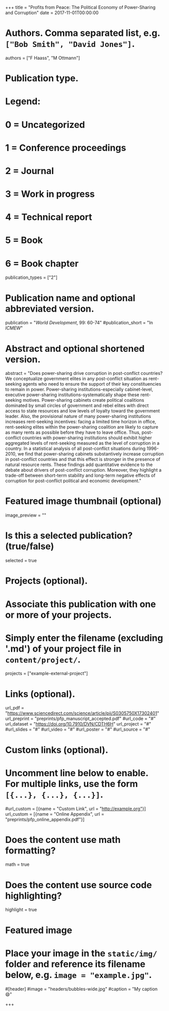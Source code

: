 +++
title = "Profits from Peace: The Political Economy of Power-Sharing and Corruption"
date = 2017-11-01T00:00:00

# Authors. Comma separated list, e.g. `["Bob Smith", "David Jones"]`.
authors = ["F Haass", "M Ottmann"]

# Publication type.
# Legend:
# 0 = Uncategorized
# 1 = Conference proceedings
# 2 = Journal
# 3 = Work in progress
# 4 = Technical report
# 5 = Book
# 6 = Book chapter
publication_types = ["2"]

# Publication name and optional abbreviated version.
publication = "*World Development*, 99: 60-74"
#publication_short = "In *ICMEW*"

# Abstract and optional shortened version.
abstract = "Does power-sharing drive corruption in post-conflict countries? We conceptualize government elites in any post-conflict situation as rent-seeking agents who need to ensure the support of their key constituencies to remain in power. Power-sharing institutions-especially cabinet-level, executive power-sharing institutions-systematically shape these rent-seeking motives. Power-sharing cabinets create political coalitions dominated by small circles of government and rebel elites with direct access to state resources and low levels of loyalty toward the government leader. Also, the provisional nature of many power-sharing institutions increases rent-seeking incentives: facing a limited time horizon in office, rent-seeking elites within the power-sharing coalition are likely to capture as many rents as possible before they have to leave office. Thus, post-conflict countries with power-sharing institutions should exhibit higher aggregated levels of rent-seeking measured as the level of corruption in a country. In a statistical analysis of all post-conflict situations during 1996-2010, we find that power-sharing cabinets substantively increase corruption in post-conflict countries and that this effect is stronger in the presence of natural resource rents. These findings add quantitative evidence to the debate about drivers of post-conflict corruption. Moreover, they highlight a trade-off between short-term stability and long-term negative effects of corruption for post-conflict political and economic development."

# Featured image thumbnail (optional)
image_preview = ""

# Is this a selected publication? (true/false)
selected = true

# Projects (optional).
#   Associate this publication with one or more of your projects.
#   Simply enter the filename (excluding '.md') of your project file in `content/project/`.
projects = ["example-external-project"]

# Links (optional).
url_pdf = "https://www.sciencedirect.com/science/article/pii/S0305750X17302401"
url_preprint = "preprints/pfp_manuscript_accepted.pdf"
#url_code = "#"
url_dataset = "https://doi.org/10.7910/DVN/CDTH6H"
url_project = "#"
#url_slides = "#"
#url_video = "#"
#url_poster = "#"
#url_source = "#"

# Custom links (optional).
#   Uncomment line below to enable. For multiple links, use the form `[{...}, {...}, {...}]`.
#url_custom = [{name = "Custom Link", url = "http://example.org"}]
url_custom = [{name = "Online Appendix", url = "preprints/pfp_online_appendix.pdf"}]

# Does the content use math formatting?
math = true

# Does the content use source code highlighting?
highlight = true

# Featured image
# Place your image in the `static/img/` folder and reference its filename below, e.g. `image = "example.jpg"`.
#[header]
#image = "headers/bubbles-wide.jpg"
#caption = "My caption :smile:"

+++
